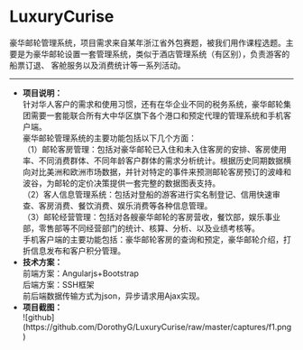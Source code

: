 # LuxuryCurise
豪华邮轮管理系统，项目需求来自某年浙江省外包赛题，被我们用作课程选题。主要是为豪华邮轮设置一套管理系统，类似于酒店管理系统（有区别），负责游客的船票订退、
客舱服务以及消费统计等一系列活动。
<br/>
<hr/>
<ul>
<li><b>项目说明：</b><br/>
针对华人客户的需求和使用习惯，还有在华企业不同的税务系统，豪华邮轮集团需要一套能联合所有大中华区旗下各个港口和预定代理的管理系统和手机客户端。
<br/>豪华邮轮管理系统的主要功能包括以下几个方面：
<br/>（1）邮轮客房管理：包括对豪华邮轮已入住和未入住客房的安排、客房使用率、不同消费群体、不同年龄客户群体的需求分析统计。根据历史同期数据横向对比美洲和欧洲市场数据，并针对特定的事件来预测邮轮客房预订的波峰和波谷，为邮轮的定价决策提供一套完整的数据图表支持。
<br/>（2）客人信息管理系统：包括对登船的游客进行实名制登记、信用快速审查、客房消费、餐饮消费、娱乐消费等各种信息管理。
<br/>（3）邮轮经营管理：包括对各艘豪华邮轮的客房营收，餐饮部，娱乐事业部，零售部等不同经营部门的统计、核算、分析、以及业绩考核等。
<br/>手机客户端的主要功能包括：豪华邮轮客房的查询和预定，豪华邮轮介绍，打折信息发布和客户积分管理。
</li>
<li><b>技术方案：</b><br/>
前端方案：Angularjs+Bootstrap<br/>
后端方案：SSH框架<br/>
前后端数据传输方式为json，异步请求用Ajax实现。<br/></li>
<li><b>项目截图：</b><br/>
![github](https://github.com/DorothyG/LuxuryCurise/raw/master/captures/f1.png)
</li>
</ul>
